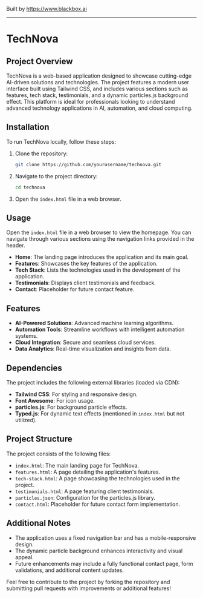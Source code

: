 
Built by https://www.blackbox.ai

---

# TechNova

## Project Overview
TechNova is a web-based application designed to showcase cutting-edge AI-driven solutions and technologies. The project features a modern user interface built using Tailwind CSS, and includes various sections such as features, tech stack, testimonials, and a dynamic particles.js background effect. This platform is ideal for professionals looking to understand advanced technology applications in AI, automation, and cloud computing.

## Installation
To run TechNova locally, follow these steps:

1. Clone the repository:
   ```bash
   git clone https://github.com/yourusername/technova.git
   ```

2. Navigate to the project directory:
   ```bash
   cd technova
   ```

3. Open the `index.html` file in a web browser.

## Usage
Open the `index.html` file in a web browser to view the homepage. You can navigate through various sections using the navigation links provided in the header.

- **Home**: The landing page introduces the application and its main goal.
- **Features**: Showcases the key features of the application.
- **Tech Stack**: Lists the technologies used in the development of the application.
- **Testimonials**: Displays client testimonials and feedback.
- **Contact**: Placeholder for future contact feature.

## Features
- **AI-Powered Solutions**: Advanced machine learning algorithms.
- **Automation Tools**: Streamline workflows with intelligent automation systems.
- **Cloud Integration**: Secure and seamless cloud services.
- **Data Analytics**: Real-time visualization and insights from data.

## Dependencies
The project includes the following external libraries (loaded via CDN):
- **Tailwind CSS**: For styling and responsive design.
- **Font Awesome**: For icon usage.
- **particles.js**: For background particle effects.
- **Typed.js**: For dynamic text effects (mentioned in `index.html` but not utilized).

## Project Structure
The project consists of the following files:

- `index.html`: The main landing page for TechNova.
- `features.html`: A page detailing the application's features.
- `tech-stack.html`: A page showcasing the technologies used in the project.
- `testimonials.html`: A page featuring client testimonials.
- `particles.json`: Configuration for the particles.js library.
- `contact.html`: Placeholder for future contact form implementation.

## Additional Notes
- The application uses a fixed navigation bar and has a mobile-responsive design.
- The dynamic particle background enhances interactivity and visual appeal.
- Future enhancements may include a fully functional contact page, form validations, and additional content updates.

Feel free to contribute to the project by forking the repository and submitting pull requests with improvements or additional features!